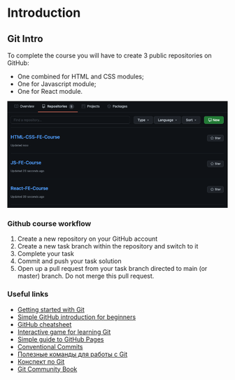 # Introduction
## Git Intro
To complete the course you will have to create 3 public repositories on GitHub:
- One combined for HTML and CSS modules;
- One for Javascript module;
- One for React module.

![Git Repositories Example](/assets/git_example.png)

### Github course workflow
1. Create a new repository on your GitHub account 
2. Create a new task branch within the repository and switch to it
3. Complete your task
4. Commit and push your task solution
5. Open up a pull request from your task branch directed to main (or master) branch. Do not merge this pull request.

### Useful links
- [Getting started with Git](https://docs.github.com/en/get-started/getting-started-with-git/setting-your-username-in-git)
- [Simple GitHub introduction for beginners](https://product.hubspot.com/blog/git-and-github-tutorial-for-beginners)
- [GitHub cheatsheet](https://training.github.com/downloads/github-git-cheat-sheet/)
- [Interactive game for learning Git](https://learngitbranching.js.org/)
- [Simple guide to GitHub Pages](https://developer.mozilla.org/en-US/docs/Learn/Common_questions/Using_Github_pages)
- [Conventional Commits](https://www.conventionalcommits.org/en/v1.0.0/)
- [Полезные команды для работы с Git](https://htmlacademy.ru/blog/boost/tools/useful-commands-for-working-with-git)
- [Конспект по Git](https://www.evernote.com/shard/s368/client/snv?noteGuid=b1359883-2b9e-419a-b9de-dd959fc05f05&noteKey=97c0f19486d851b3&sn=https%3A%2F%2Fwww.evernote.com%2Fshard%2Fs368%2Fsh%2Fb1359883-2b9e-419a-b9de-dd959fc05f05%2F97c0f19486d851b3&title=Git)
- [Git Community Book](https://uleming.github.io/gitbook/index.html)